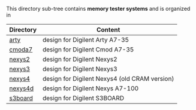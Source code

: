 This directory sub-tree contains **memory tester systems** 
and is organized in

| Directory | Content |
| --------- | ------- |
| [arty](arty)       | design for Digilent Arty A7-35 |
| [cmoda7](cmoda7)   | design for Digilent Cmod A7-35 |
| [nexys2](nexys2)   | design for Digilent Nexys2 |
| [nexys3](nexys3)   | design for Digilent Nexys3 |
| [nexys4](nexys4)   | design for Digilent Nexys4 (old CRAM version) |
| [nexys4d](nexys4d) | design for Digilent Nexys A7-100 |
| [s3board](s3board) | design for Digilent S3BOARD |
